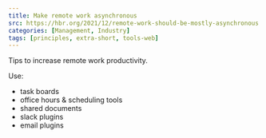 ```yaml
---
title: Make remote work asynchronous
src: https://hbr.org/2021/12/remote-work-should-be-mostly-asynchronous
categories: [Management, Industry]
tags: [principles, extra-short, tools-web]
---
```


Tips to increase remote work productivity.

Use:

- task boards
- office hours & scheduling tools
- shared documents
- slack plugins
- email plugins
